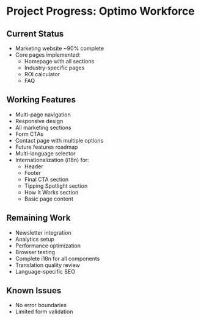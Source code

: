 # Project Progress: Optimo Workforce

## Current Status
- Marketing website ~90% complete
- Core pages implemented:
  - Homepage with all sections
  - Industry-specific pages
  - ROI calculator
  - FAQ

## Working Features
- Multi-page navigation
- Responsive design
- All marketing sections
- Form CTAs
- Contact page with multiple options
- Future features roadmap
- Multi-language selector
- Internationalization (i18n) for:
  - Header
  - Footer
  - Final CTA section
  - Tipping Spotlight section
  - How It Works section
  - Basic page content

## Remaining Work
- Newsletter integration
- Analytics setup
- Performance optimization
- Browser testing
- Complete i18n for all components
- Translation quality review
- Language-specific SEO

## Known Issues
- No error boundaries
- Limited form validation
